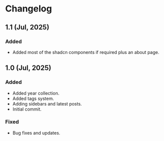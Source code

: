 # Changelog

## 1.1 (Jul, 2025)

### Added

- Added most of the shadcn components if required plus an about page.


## 1.0 (Jul, 2025)

### Added

- Added year collection.
- Added tags system.
- Adding sidebars and latest posts.
- Initial commit.

### Fixed

- Bug fixes and updates.
